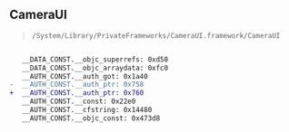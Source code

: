 ## CameraUI

> `/System/Library/PrivateFrameworks/CameraUI.framework/CameraUI`

```diff

   __DATA_CONST.__objc_superrefs: 0xd58
   __DATA_CONST.__objc_arraydata: 0xfc0
   __AUTH_CONST.__auth_got: 0x1a40
-  __AUTH_CONST.__auth_ptr: 0x758
+  __AUTH_CONST.__auth_ptr: 0x760
   __AUTH_CONST.__const: 0x22e0
   __AUTH_CONST.__cfstring: 0x14480
   __AUTH_CONST.__objc_const: 0x473d8

```
